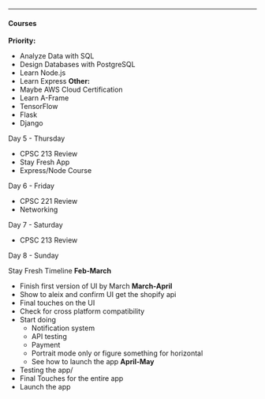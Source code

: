 ***
#### Courses
**Priority:**
* Analyze Data with SQL
* Design Databases with PostgreSQL
* Learn Node.js
* Learn Express
**Other:** 
* Maybe AWS Cloud Certification
* Learn A-Frame
* TensorFlow
* Flask
* Django



Day 5 - Thursday
* CPSC 213 Review
* Stay Fresh App
* Express/Node Course

Day 6 - Friday
* CPSC 221 Review
* Networking

Day 7 - Saturday
* CPSC 213 Review

Day 8 - Sunday



Stay Fresh Timeline
**Feb-March**
* Finish first version of UI by March
**March-April**
* Show to aleix and confirm UI get the shopify api
* Final touches on the UI 
* Check for cross platform compatibility
* Start doing
	* Notification system
	* API testing
	* Payment
	* Portrait mode only or figure something for horizontal
	* See how to launch the app
**April-May**
* Testing the app/
* Final Touches for the entire app
* Launch the app
